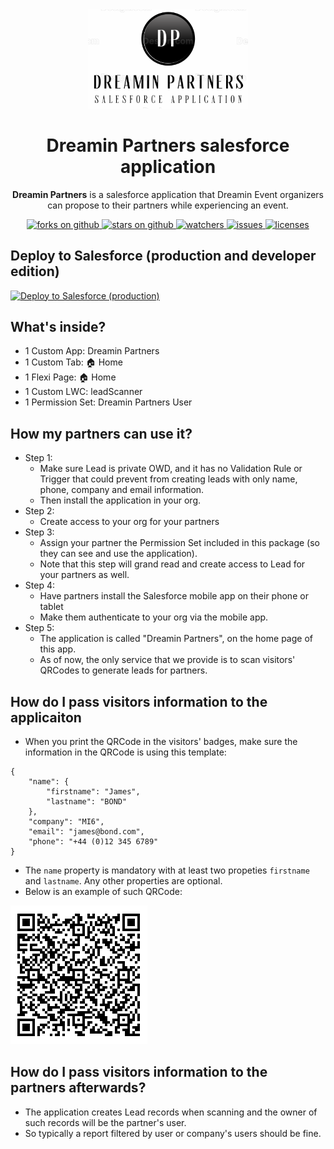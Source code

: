 <div align="center">
  <img src="docs/dreaminpartnersapp-icon.png" width="256" alt="Dreamin Partners logo" />
  <h1>
    Dreamin Partners salesforce application
  </h1>
  <p>
    <b>Dreamin Partners</b> is a salesforce application that Dreamin Event organizers can propose to their partners while experiencing an event.
  </p>
  <a href="https://github.com/VinceFINET/DreaminPartners/network/members">
    <img alt="forks on github" src="https://img.shields.io/github/forks/VinceFINET/DreaminPartners?style=flat-square&logoColor=blue">
  </a>
  <a href="https://github.com/VinceFINET/DreaminPartners/stargazers">
    <img alt="stars on github" src="https://img.shields.io/github/stars/VinceFINET/DreaminPartners?style=flat-square">
  </a>
  <a href="https://github.com/VinceFINET/DreaminPartners/watchers">
    <img alt="watchers" src="https://img.shields.io/github/watchers/VinceFINET/DreaminPartners?style=flat-square">
  </a>
  <a href="https://github.com/VinceFINET/DreaminPartners/issues">
    <img alt="issues" src="https://img.shields.io/github/issues-raw/VinceFINET/DreaminPartners?style=flat-square">
  </a>
  <a href="https://opensource.org/licenses/MIT">
    <img alt="licenses" src="https://img.shields.io/badge/License-MIT-yellow.svg">
  </a>
</div>

## Deploy to Salesforce (production and developer edition)

<a href="https://githubsfdeploy.herokuapp.com/app/githubdeploy/VinceFINET/DreaminPartners?ref=main">
  <img alt="Deploy to Salesforce (production)" src="https://raw.githubusercontent.com/afawcett/githubsfdeploy/master/deploy.png">
</a>

## What's inside?

- 1 Custom App: Dreamin Partners
- 1 Custom Tab: 🏠 Home
- 1 Flexi Page: 🏠 Home
- 1 Custom LWC: leadScanner
- 1 Permission Set: Dreamin Partners User

## How my partners can use it?

- Step 1:
  - Make sure Lead is private OWD, and it has no Validation Rule or Trigger that could prevent from creating leads with only name, phone, company and email information.
  - Then install the application in your org.
- Step 2:
  - Create access to your org for your partners
- Step 3:
  - Assign your partner the Permission Set included in this package (so they can see and use the application).
  - Note that this step will grand read and create access to Lead for your partners as well.
- Step 4:
  - Have partners install the Salesforce mobile app on their phone or tablet
  - Make them authenticate to your org via the mobile app.
- Step 5:
  - The application is called "Dreamin Partners", on the home page of this app.
  - As of now, the only service that we provide is to scan visitors' QRCodes to generate leads for partners.

## How do I pass visitors information to the applicaiton

- When you print the QRCode in the visitors' badges, make sure the information in the QRCode is using this template:
```
{ 
    "name": { 
        "firstname": "James", 
        "lastname": "BOND"
    }, 
    "company": "MI6", 
    "email": "james@bond.com",
    "phone": "+44 (0)12 345 6789"
}
```
- The `name` property is mandatory with at least two propeties `firstname` and `lastname`. Any other properties are optional.
- Below is an example of such QRCode:

![example of a QRCode](./image.png)

## How do I pass visitors information to the partners afterwards?

- The application creates Lead records when scanning and the owner of such records will be the partner's user.
- So typically a report filtered by user or company's users should be fine.
